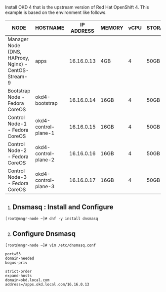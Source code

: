 Install OKD 4 that is the upstream version of Red Hat OpenShift 4.
This example is based on the environment like follows.

| NODE	                                               | HOSTNAME	           | IP ADDRESS	   | MEMORY  | vCPU	| STORAGE
| ---------------------------------------------------- |-----------------------|---------------|---------|------|----------
| Manager Node (DNS, HAProxy, Nginx) - CentOS-Stream-9 | apps	               | 16.16.0.13	   | 4GB	 | 4	|    50GB
| Bootstrap Node - Fedora CoreOS	                   | okd4-bootstrap	       | 16.16.0.14    | 16GB	 | 4	|    50GB
| Control Node-1 - Fedora CoreOS	                   | okd4-control-plane-1  | 16.16.0.15    | 16GB	 | 4	|    50GB
| Control Node-2 - Fedora CoreOS	                   | okd4-control-plane-2  | 16.16.0.16    | 16GB	 | 4	|    50GB
| Control Node-3 - Fedora CoreOS	                   | okd4-control-plane-3  | 16.16.0.17    | 16GB	 | 4	|    50GB

1. ## Dnsmasq : Install and Configure
```[root@mngr-node ~]# dnf -y install dnsmasq```

2. ## Configure Dnsmasq
```[root@mngr-node ~]# vim /etc/dnsmasq.conf```
```
port=53
domain-needed
bogus-priv

strict-order
expand-hosts
domain=okd.local.com
address=/apps.okd.local.com/16.16.0.13
```


